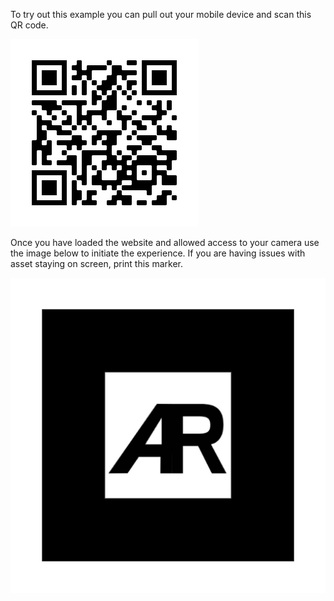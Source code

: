 To try out this example you can pull out your mobile device and scan this QR code. 

<img src="https://raw.githubusercontent.com/charlie5610/AR-Example/master/assets/frame.png">

Once you have loaded the website and allowed access to your camera use the image below to initiate the experience. If you are having issues with asset staying on screen, print this marker.



<img src="https://raw.githubusercontent.com/charlie5610/AR-Example/master/assets/default-marker.png">

<style type="text/css">
  img {
    text-align:center;
  }
</style>

